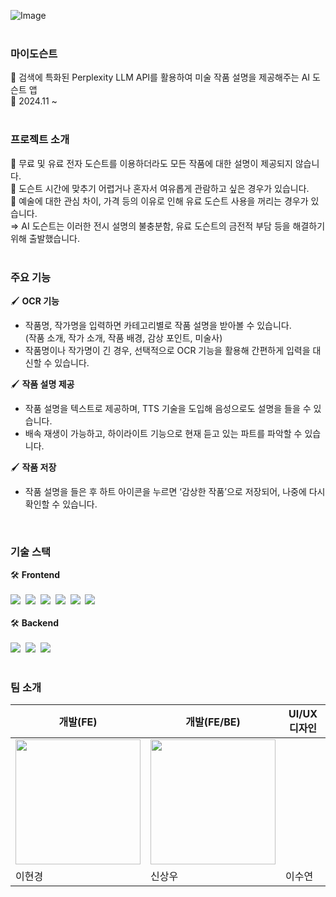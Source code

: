 ![Image](https://github.com/user-attachments/assets/c312c1df-08dd-472a-8779-a8137d957c1a)
<br/>
<br/>
### 마이도슨트
🎨 검색에 특화된 Perplexity LLM API를 활용하여 미술 작품 설명을 제공해주는 AI 도슨트 앱 <br/>
📆 2024.11 ~
<br/>
<br/>
### 프로젝트 소개
😤 무료 및 유료 전자 도슨트를 이용하더라도 모든 작품에 대한 설명이 제공되지 않습니다. <br/>
😤 도슨트 시간에 맞추기 어렵거나 혼자서 여유롭게 관람하고 싶은 경우가 있습니다. <br/>
😤 예술에 대한 관심 차이, 가격 등의 이유로 인해 유료 도슨트 사용을 꺼리는 경우가 있습니다. <br/>
⇒ AI 도슨트는 이러한 전시 설명의 불충분함, 유료 도슨트의 금전적 부담 등을 해결하기 위해 출발했습니다.
<br/>
<br/>
### 주요 기능

🖌 **OCR 기능**
- 작품명, 작가명을 입력하면 카테고리별로 작품 설명을 받아볼 수 있습니다.  
  (작품 소개, 작가 소개, 작품 배경, 감상 포인트, 미술사)
- 작품명이나 작가명이 긴 경우, 선택적으로 OCR 기능을 활용해 간편하게 입력을 대신할 수 있습니다.

🖌 **작품 설명 제공**
- 작품 설명을 텍스트로 제공하며, TTS 기술을 도입해 음성으로도 설명을 들을 수 있습니다.
- 배속 재생이 가능하고, 하이라이트 기능으로 현재 듣고 있는 파트를 파악할 수 있습니다.

🖌 **작품 저장**
- 작품 설명을 들은 후 하트 아이콘을 누르면 ‘감상한 작품’으로 저장되어, 나중에 다시 확인할 수 있습니다.
<br/>

### 기술 스택
🛠️ **Frontend**<br/>
<br/>
<img src="https://img.shields.io/badge/Next.js-000000?style=flat-square&logo=Next.js&logoColor=white"/>&nbsp;&nbsp;<img src="https://img.shields.io/badge/Tailwind CSS-06B6D4?style=flat-square&logo=Tailwind CSS&logoColor=white"/>&nbsp;&nbsp;<img src="https://img.shields.io/badge/Typescript-3178C6?style=flat-square&logo=Typescript&logoColor=white"/>&nbsp;&nbsp;<img src="https://img.shields.io/badge/React Native-61DAFB?style=flat-square&logo=React&logoColor=black"/>&nbsp;&nbsp;<img src="https://img.shields.io/badge/Expo-000000?style=flat-square&logo=Expo&logoColor=white"/>&nbsp;&nbsp;<img src="https://img.shields.io/badge/Vercel-000000?style=flat-square&logo=Vercel&logoColor=white"/>
<br/>
<br/>
🛠️ **Backend**<br/>
<br/>
<img src="https://img.shields.io/badge/Next.js-000000?style=flat-square&logo=Next.js&logoColor=white"/>&nbsp;&nbsp;<img src="https://img.shields.io/badge/MySQL-4479A1?style=flat-square&logo=MySQL&logoColor=white"/>&nbsp;&nbsp;<img src="https://img.shields.io/badge/Amazon AWS-232F3E?style=flat-square&logo=amazonaws&logoColor=white"/>
<br/>
<br/>
### 팀 소개
|개발(FE)|개발(FE/BE)|UI/UX 디자인|
|------|---|---|
|<img src="https://github.com/user-attachments/assets/5e8d5c9e-fadf-47bb-ac97-a190b376a835" width="200"/>|<img src="https://github.com/user-attachments/assets/42c77f67-5bd7-415f-a41f-24cf2c3e162a" width="200"/>||
|이현경|신상우|이수연|
